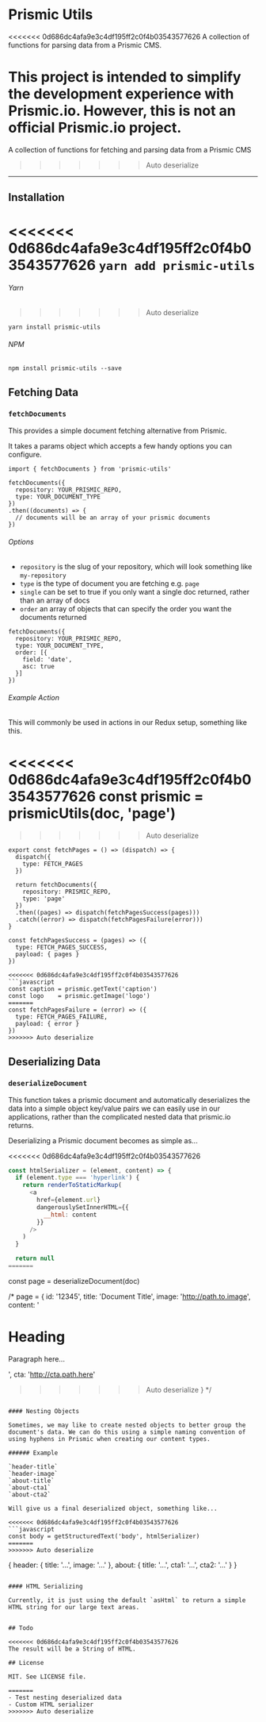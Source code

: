 # Prismic Utils

<<<<<<< 0d686dc4afa9e3c4df195ff2c0f4b03543577626
A collection of functions for parsing data from a Prismic CMS.

This project is intended to simplify the development experience with Prismic.io. However, this is not an official Prismic.io project.
=======
A collection of functions for fetching and parsing data from a Prismic CMS
>>>>>>> Auto deserialize

---

## Installation

<<<<<<< 0d686dc4afa9e3c4df195ff2c0f4b03543577626
`yarn add prismic-utils`
=======
###### Yarn
>>>>>>> Auto deserialize

`yarn install prismic-utils`

###### NPM
`npm install prismic-utils --save`

## Fetching Data

### `fetchDocuments`

This provides a simple document fetching alternative from Prismic.

It takes a params object which accepts a few handy options you can configure.

```
import { fetchDocuments } from 'prismic-utils'

fetchDocuments({
  repository: YOUR_PRISMIC_REPO,
  type: YOUR_DOCUMENT_TYPE
})
.then((documents) => {
  // documents will be an array of your prismic documents
})
```

###### Options

- `repository` is the slug of your repository, which will look something like `my-repository`
- `type` is the type of document you are fetching e.g. `page`
- `single` can be set to true if you only want a single doc returned, rather than an array of docs
- `order` an array of objects that can specify the order you want the documents returned

```
fetchDocuments({
  repository: YOUR_PRISMIC_REPO,
  type: YOUR_DOCUMENT_TYPE,
  order: [{
    field: 'date',
    asc: true
  }]
})
```

###### Example Action

This will commonly be used in actions in our Redux setup, something like this.

<<<<<<< 0d686dc4afa9e3c4df195ff2c0f4b03543577626
const prismic = prismicUtils(doc, 'page')
=======
>>>>>>> Auto deserialize
```
export const fetchPages = () => (dispatch) => {
  dispatch({
    type: FETCH_PAGES
  })

  return fetchDocuments({
    repository: PRISMIC_REPO,
    type: 'page'
  })
  .then((pages) => dispatch(fetchPagesSuccess(pages)))
  .catch((error) => dispatch(fetchPagesFailure(error)))
}

const fetchPagesSuccess = (pages) => ({
  type: FETCH_PAGES_SUCCESS,
  payload: { pages }
})

<<<<<<< 0d686dc4afa9e3c4df195ff2c0f4b03543577626
```javascript
const caption = prismic.getText('caption')
const logo    = prismic.getImage('logo')
=======
const fetchPagesFailure = (error) => ({
  type: FETCH_PAGES_FAILURE,
  payload: { error }
})
>>>>>>> Auto deserialize
```

## Deserializing Data

### `deserializeDocument`

This function takes a prismic document and automatically deserializes the data into a simple object key/value pairs we can easily use in our applications, rather than the complicated nested data that prismic.io returns.

Deserializing a Prismic document becomes as simple as...

<<<<<<< 0d686dc4afa9e3c4df195ff2c0f4b03543577626
```javascript
const htmlSerializer = (element, content) => {
  if (element.type === 'hyperlink') {
    return renderToStaticMarkup(
      <a
        href={element.url}
        dangerouslySetInnerHTML={{
          __html: content
        }}
      />
    )
  }

  return null
=======
```
const page = deserializeDocument(doc)

/*
page = {
	id: '12345',
	title: 'Document Title',
	image: 'http://path.to.image',
	content: '<h1>Heading</h1><p>Paragraph here...</p>',
	cta: 'http://cta.path.here'
>>>>>>> Auto deserialize
}
*/
```

#### Nesting Objects

Sometimes, we may like to create nested objects to better group the document's data. We can do this using a simple naming convention of using hyphens in Prismic when creating our content types.

###### Example

`header-title`
`header-image`
`about-title`
`about-cta1`
`about-cta2`

Will give us a final deserialized object, something like...

<<<<<<< 0d686dc4afa9e3c4df195ff2c0f4b03543577626
```javascript
const body = getStructuredText('body', htmlSerializer)
=======
>>>>>>> Auto deserialize
```
{
	header: {
		title: '...',
		image: '...'
	},
	about: {
		title: '...',
		cta1: '...',
		cta2: '...'
	}
}
```

#### HTML Serializing

Currently, it is just using the default `asHtml` to return a simple HTML string for our large text areas.


## Todo

<<<<<<< 0d686dc4afa9e3c4df195ff2c0f4b03543577626
The result will be a String of HTML.

## License

MIT. See LICENSE file.

=======
- Test nesting deserialized data
- Custom HTML serializer
>>>>>>> Auto deserialize
